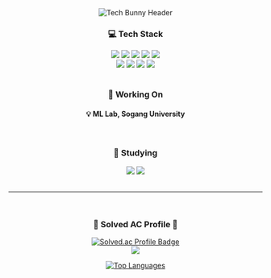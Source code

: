   
<div style="text-align: center;">
  <img src="https://capsule-render.vercel.app/api?type=slice&color=0:6DFFFD,100:0077FF&height=150&section=header&text=Tech%20Bunny🐰&fontSize=90&fontColor=C0F7FF" alt="Tech Bunny Header" />
</div>

<!--
**HansDavidKim/HansDavidKim** is a ✨ _special_ ✨ repository because its `README.md` (this file) appears on your GitHub profile.

Here are some ideas to get you started:

- 🔭 I’m currently working on ...
- 🌱 I’m currently learning ...
- 👯 I’m looking to collaborate on ...
- 🤔 I’m looking for help with ...
- 💬 Ask me about ...
- 📫 How to reach me: ...
- 😄 Pronouns: ...
- ⚡ Fun fact: ...
-->

<h3 align="center"> 💻 Tech Stack</h3>

<div align="center">
  <img src="https://img.shields.io/badge/-Pytorch-EE4C2C?logo=pytorch&logoColor=white">
  <img src="https://img.shields.io/badge/-Peft-FF5A5F?logo=fastapi&logoColor=white">
  <img src="https://img.shields.io/badge/-Scikit--learn-F7931E?logo=scikit-learn&logoColor=white">
  <img src="https://img.shields.io/badge/-NumPy-013243?logo=numpy&logoColor=white">
  <img src="https://img.shields.io/badge/-Pandas-150458?logo=pandas&logoColor=white">
  <br>
  <img src="https://img.shields.io/badge/-SvelteKit-FF3E00?logo=svelte&logoColor=white">
  <img src="https://img.shields.io/badge/-Flutter-02569B?logo=flutter&logoColor=white">
  <img src="https://img.shields.io/badge/-FastAPI-009688?logo=fastapi&logoColor=white"/>
  <img src="https://img.shields.io/badge/-Docker-2496ED?logo=docker&logoColor=white"/>
</div>
<br>
<h3 align="center">🔭 Working On</h3>
<h4 align="center">💡 ML Lab, Sogang University</h4>
<br>
<h3 align="center">📖 Studying</h3>
<div align="center">
  <img src="https://img.shields.io/badge/-Django-092E20?logo=django&logoColor=white"/>
  <img src="https://img.shields.io/badge/-SQL-4479A1?logo=postgresql&logoColor=white"/>
</div>
<br>
<hr/>
<br>
<h3 align="center">🎈 Solved AC Profile 🎈</h3>
<p align="center">
    <a href="https://solved.ac/eodnjs5498/">
        <img src="http://mazassumnida.wtf/api/v2/generate_badge?boj=eodnjs5498" alt="Solved.ac Profile Badge"/><br>
        <img src="http://mazandi.herokuapp.com/api?handle=eodnjs5498&theme=dark"/>
    </a>
</p>

<p align="center">
    <a href="https://github.com/HansDavidKim">
        <img src="https://github-readme-stats.vercel.app/api/top-langs?username=HansDavidKim&theme=tokyonight&count_private=true&layout=compact&show_icons=true&hide_border=true&bg_color=00000000" alt="Top Languages"/>
    </a>
</p>
